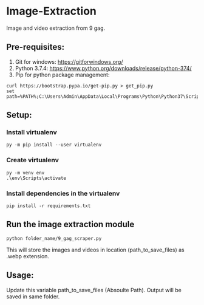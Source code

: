 # Image-Extraction

Image and video extraction from 9 gag.

## Pre-requisites:
1. Git for windows: https://gitforwindows.org/
2. Python 3.7.4: https://www.python.org/downloads/release/python-374/
3. Pip for python package management: 
  ```
  curl https://bootstrap.pypa.io/get-pip.py > get_pip.py
  set path=%PATH%;C:\Users\Admin\AppData\Local\Programs\Python\Python37\Scripts
  ```
## Setup:
### Install virtualenv
```
py -m pip install --user virtualenv
```
### Create virtualenv
```
py -m venv env
.\env\Scripts\activate
```
### Install dependencies in the virtualenv
```
pip install -r requirements.txt
```

## Run the image extraction module
```
python folder_name/9_gag_scraper.py
```
This will store the images and videos in location (path_to_save_files) as .webp extension.

## Usage:
Update this variable path_to_save_files (Absoulte Path).
Output will be saved in same folder.
